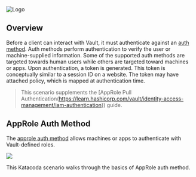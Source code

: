 <img src="https://education-yh.s3-us-west-2.amazonaws.com/Vault_Icon_FullColor.png" alt="Logo"/>

## Overview

Before a client can interact with Vault, it must authenticate against an [auth method](https://www.vaultproject.io/docs/auth/index.html). Auth methods perform authentication to verify the user or machine-supplied information. Some of the supported auth methods are targeted towards human users while others are targeted toward machines or apps. Upon authentication, a token is generated. This token is conceptually similar to a session ID on a website. The token may have attached policy, which is mapped at authentication time.

> This scenario supplements the [AppRole Pull Authentication(https://learn.hashicorp.com/vault/identity-access-management/iam-authentication)) guide.

## AppRole Auth Method

The [approle auth method](https://www.vaultproject.io/docs/auth/approle.html) allows machines or apps to authenticate with Vault-defined roles.

![](https://education-yh.s3-us-west-2.amazonaws.com/screenshots/7-approle.png)

This Katacoda scenario walks through the basics of AppRole auth method.
